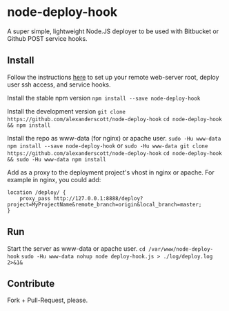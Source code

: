node-deploy-hook
=======================
A super simple, lightweight Node.JS deployer to be used with Bitbucket or Github POST service hooks.


Install
-----------------------
Follow the instructions [here](https://gist.github.com/oodavid/1809044) to set up your remote web-server root, deploy user ssh access, and service hooks.

Install the stable npm version
`npm install --save node-deploy-hook`

Install the development version
`git clone https://github.com/alexanderscott/node-deploy-hook` 
`cd node-deploy-hook && npm install`

Install the repo as www-data (for nginx) or apache user.
`sudo -Hu www-data npm install --save node-deploy-hook`
    or
`sudo -Hu www-data git clone https://github.com/alexanderscott/node-deploy-hook` 
`cd node-deploy-hook && sudo -Hu www-data npm install`


Add as a proxy to the deployment project's vhost in nginx or apache.
For example in nginx, you could add:

    location /deploy/ {
        proxy_pass http://127.0.0.1:8888/deploy?project=MyProjectName&remote_branch=origin&local_branch=master;
    }


Run
-----------------------
Start the server as www-data or apache user.
`cd /var/www/node-deploy-hook`
`sudo -Hu www-data nohup node deploy-hook.js > ./log/deploy.log 2>&1&`


Contribute
-----------------------
Fork + Pull-Request, please.
